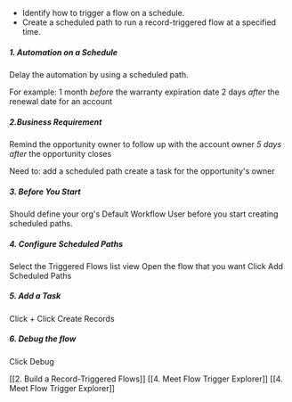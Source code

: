 
- Identify how to trigger a flow on a schedule.
- Create a scheduled path to run a record-triggered flow at a specified time.


##### 1. Automation on a Schedule  
   Delay the automation by using a scheduled path.
   
   For example:
   1 month *before* the warranty expiration date
   2 days *after* the renewal date for an account

##### 2.Business Requirement
   Remind the opportunity owner to follow up with the account owner *5 days after*  the opportunity closes
   
   Need to:
   add a scheduled path
   create a task for the opportunity's owner
   
##### 3. Before You Start
   Should define your org's Default Workflow User before you start creating scheduled paths.

##### 4. Configure Scheduled Paths
   Select the Triggered Flows list view
   Open the flow that you want
   Click Add Scheduled Paths
##### 5. Add a Task
   Click +
   Click Create Records
##### 6. Debug the flow
   Click Debug


[[2. Build a Record-Triggered Flows]] [[4. Meet Flow Trigger Explorer]] [[4. Meet Flow Trigger Explorer]]